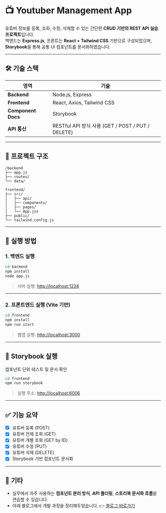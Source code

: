 # 📺 Youtuber Management App

유튜버 정보를 등록, 조회, 수정, 삭제할 수 있는 간단한 **CRUD 기반의 REST API 실습 프로젝트**입니다.  
백엔드는 **Express.js**, 프론트는 **React + Tailwind CSS** 기반으로 구성되었으며,  
**Storybook**을 통해 공통 UI 컴포넌트를 문서화하였습니다.

---

## 🛠️ 기술 스택

| 영역               | 기술                                              |
| ------------------ | ------------------------------------------------- |
| **Backend**        | Node.js, Express                                  |
| **Frontend**       | React, Axios, Tailwind CSS                        |
| **Component Docs** | Storybook                                         |
| **API 통신**       | RESTful API 방식 사용 (GET / POST / PUT / DELETE) |

---

## 📁 프로젝트 구조

```
/backend
├── app.js
├── routes/
└── data/

frontend/
├── src/
│   ├── api/
│   ├── components/
│   ├── pages/
│   └── App.jsx
├── public/
└── tailwind.config.js
```

---

## 🚀 실행 방법

### 1. 백엔드 실행

```bash
cd backend
npm install
node app.js
```

> 서버 실행: [http://localhost:1234](http://localhost:1234)

---

### 2. 프론트엔드 실행 (Vite 기반)

```bash
cd frontend
npm install
npm run start
```

> 웹앱 실행: [http://localhost:3000](http://localhost:3000)

---

## 📘 Storybook 실행

컴포넌트 단위 테스트 및 문서 확인

```bash
cd frontend
npm run storybook
```

> 실행 주소: [http://localhost:6006](http://localhost:6006)

---

## ✅ 기능 요약

- [x] 유튜버 등록 (POST)
- [x] 유튜버 전체 조회 (GET)
- [x] 유튜버 개별 조회 (GET by ID)
- [x] 유튜버 수정 (PUT)
- [x] 유튜버 삭제 (DELETE)
- [x] Storybook 기반 컴포넌트 문서화

---

## 💬 기타

- 실무에서 자주 사용하는 **컴포넌트 분리 방식**, **API 폴더링**, **스토리북 문서화 흐름**을 연습할 수 있습니다.
- 아래 블로그에서 개발 과정을 정리해두었습니다.
👉 [블로그 바로가기](https://main--seonohblog.netlify.app/2.dev-log/express-&-node/express-%EA%B8%B0%EB%B0%98-%EC%9C%A0%ED%8A%9C%EB%B2%84-api-%ED%94%84%EB%A1%9C%EC%A0%9D%ED%8A%B8.html)
